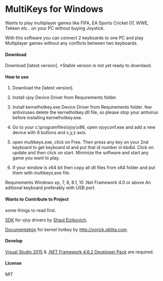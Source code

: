 MultiKeys for Windows
=======================

Wants to play multiplayer games like FIFA, EA Sports Cricket 07, WWE, Tekken 
etc.. on your PC without buying Joystick.

With this software you can connect 2 keyboards to one PC and play 
Multiplayer games without any conflicts between two keyboards.

#### Download

Download [latest version].
  *Stable version is not yet ready to downlaod.

#### How to use
1. Download the [latest version].
2. Install vjoy Device Driver from Requirements folder.
3. Install kernelhotkey.exe Device Driver from Requirements folder.
	few antiviruses delete the kernelhotkey.dll file, so please 
	stop your antivirus before installing kernelhotkey.exe.
4. Go to your c:\programfiles\vjoy\x86, open vjoyconf.exe and 
	add a new device with 8 buttons and x,y,z axis.
5. open multikeys.exe, click on Free. Then press any key on
	your 2nd keyboard to get keyboard id and put that id number in kbdid.
		Click on update and then click on start.
		Minimize the software and start any game you want to play.

6. If your window is x64 bit then copy all dll files from x64 folder and put them with multikeys.exe file.		
		
 Requirements
	Windows xp, 7, 8, 8.1, 10
	.Net Framework 4.0 or above
	An aditional keyboard preferably with USB port.
	
#### Wants to Contribute to Project
 some things to read first.
 
 
 [SDK] for vjoy drivers by [Shaul Eizikovich].
 
 
 [Documentation] for  kernel hotkey by http://yorick.oblita.com.



#### Develop

[Visual Studio 2015] & [.NET Framework 4.6.2 Developer Pack] are required.

#### License

MIT


[latest release]: 		https://github.com/lalitsom/multikeys
[documentation]:    	http://yorick.oblita.com/hooking-part2
[SDK]:        			https://sourceforge.net/projects/vjoystick/files/Beta%202.x/2.1.7.7-260916/
[Shaul Eizikovich]: 	https://sourceforge.net/u/userid-1374741/profile/
[Visual Studio 2015]: 	https://www.visualstudio.com/downloads/
[.NET Framework 4.6.2 Developer Pack]: https://www.microsoft.com/download/details.aspx?id=53321